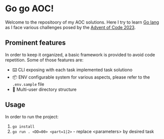 # Go go AOC!

Welcome to the repositoory of my AOC solutions. Here I try to learn [Go lang](https://go.dev)
as I face various challenges posed by the [Advent of Code 2023](https://adventofcode.com).

## Prominent features

In order to keep it organized, a basic framework is provided to avoid code repetition. Some of those features are:
- ⌨️ CLI exposing with each task implemented task solutiono
- 📦 ENV configurable system for various aspects, please refer to the `.env.sample` file
- 👥 Multi-user directory structure

## Usage

In order to run the project:
1. `go install`
1. `go run . <DD=00> <part=1|2>` - replace \<parameters\> by desired task

